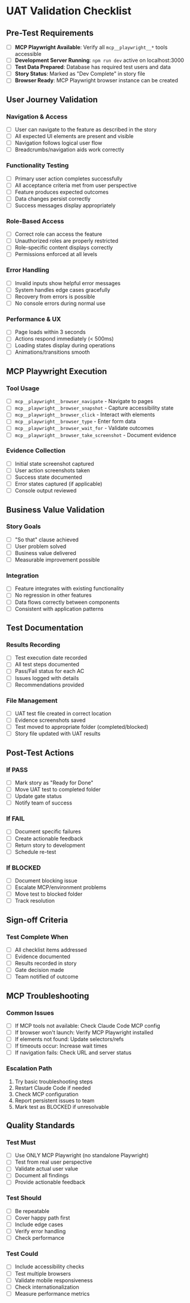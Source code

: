 # UAT Validation Checklist

## Pre-Test Requirements
- [ ] **MCP Playwright Available**: Verify all `mcp__playwright__*` tools accessible
- [ ] **Development Server Running**: `npm run dev` active on localhost:3000
- [ ] **Test Data Prepared**: Database has required test users and data
- [ ] **Story Status**: Marked as "Dev Complete" in story file
- [ ] **Browser Ready**: MCP Playwright browser instance can be created

## User Journey Validation

### Navigation & Access
- [ ] User can navigate to the feature as described in the story
- [ ] All expected UI elements are present and visible
- [ ] Navigation follows logical user flow
- [ ] Breadcrumbs/navigation aids work correctly

### Functionality Testing
- [ ] Primary user action completes successfully
- [ ] All acceptance criteria met from user perspective
- [ ] Feature produces expected outcomes
- [ ] Data changes persist correctly
- [ ] Success messages display appropriately

### Role-Based Access
- [ ] Correct role can access the feature
- [ ] Unauthorized roles are properly restricted
- [ ] Role-specific content displays correctly
- [ ] Permissions enforced at all levels

### Error Handling
- [ ] Invalid inputs show helpful error messages
- [ ] System handles edge cases gracefully
- [ ] Recovery from errors is possible
- [ ] No console errors during normal use

### Performance & UX
- [ ] Page loads within 3 seconds
- [ ] Actions respond immediately (< 500ms)
- [ ] Loading states display during operations
- [ ] Animations/transitions smooth

## MCP Playwright Execution

### Tool Usage
- [ ] `mcp__playwright__browser_navigate` - Navigate to pages
- [ ] `mcp__playwright__browser_snapshot` - Capture accessibility state
- [ ] `mcp__playwright__browser_click` - Interact with elements
- [ ] `mcp__playwright__browser_type` - Enter form data
- [ ] `mcp__playwright__browser_wait_for` - Validate outcomes
- [ ] `mcp__playwright__browser_take_screenshot` - Document evidence

### Evidence Collection
- [ ] Initial state screenshot captured
- [ ] User action screenshots taken
- [ ] Success state documented
- [ ] Error states captured (if applicable)
- [ ] Console output reviewed

## Business Value Validation

### Story Goals
- [ ] "So that" clause achieved
- [ ] User problem solved
- [ ] Business value delivered
- [ ] Measurable improvement possible

### Integration
- [ ] Feature integrates with existing functionality
- [ ] No regression in other features
- [ ] Data flows correctly between components
- [ ] Consistent with application patterns

## Test Documentation

### Results Recording
- [ ] Test execution date recorded
- [ ] All test steps documented
- [ ] Pass/Fail status for each AC
- [ ] Issues logged with details
- [ ] Recommendations provided

### File Management
- [ ] UAT test file created in correct location
- [ ] Evidence screenshots saved
- [ ] Test moved to appropriate folder (completed/blocked)
- [ ] Story file updated with UAT results

## Post-Test Actions

### If PASS
- [ ] Mark story as "Ready for Done"
- [ ] Move UAT test to completed folder
- [ ] Update gate status
- [ ] Notify team of success

### If FAIL
- [ ] Document specific failures
- [ ] Create actionable feedback
- [ ] Return story to development
- [ ] Schedule re-test

### If BLOCKED
- [ ] Document blocking issue
- [ ] Escalate MCP/environment problems
- [ ] Move test to blocked folder
- [ ] Track resolution

## Sign-off Criteria

### Test Complete When
- [ ] All checklist items addressed
- [ ] Evidence documented
- [ ] Results recorded in story
- [ ] Gate decision made
- [ ] Team notified of outcome

## MCP Troubleshooting

### Common Issues
- [ ] If MCP tools not available: Check Claude Code MCP config
- [ ] If browser won't launch: Verify MCP Playwright installed
- [ ] If elements not found: Update selectors/refs
- [ ] If timeouts occur: Increase wait times
- [ ] If navigation fails: Check URL and server status

### Escalation Path
1. Try basic troubleshooting steps
2. Restart Claude Code if needed
3. Check MCP configuration
4. Report persistent issues to team
5. Mark test as BLOCKED if unresolvable

## Quality Standards

### Test Must
- [ ] Use ONLY MCP Playwright (no standalone Playwright)
- [ ] Test from real user perspective
- [ ] Validate actual user value
- [ ] Document all findings
- [ ] Provide actionable feedback

### Test Should
- [ ] Be repeatable
- [ ] Cover happy path first
- [ ] Include edge cases
- [ ] Verify error handling
- [ ] Check performance

### Test Could
- [ ] Include accessibility checks
- [ ] Test multiple browsers
- [ ] Validate mobile responsiveness
- [ ] Check internationalization
- [ ] Measure performance metrics